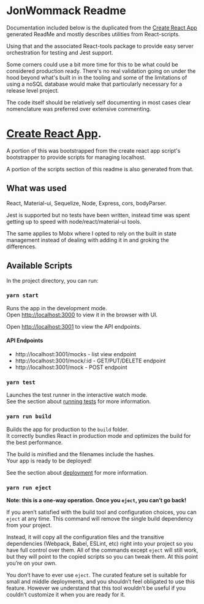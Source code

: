 # JonWommack Readme

Documentation included below is the duplicated from the [Create React App](https://github.com/facebook/create-react-app) generated ReadMe and mostly describes utilities from React-scripts.

Using that and the associated React-tools package to provide easy server orchestration for testing and Jest support.

Some corners could use a bit more time for this to be what could be considered production ready. There's no real validation going on under the hood beyond what's built in in the tooling and some of the limitations of using a noSQL database would make that particularly necessary for a release level project. 

The code itself should be relatively self documenting in most cases clear nomenclature was preferred over extensive commenting.

# [Create React App](https://github.com/facebook/create-react-app).

 A portion of this was bootstrapped from the create react app script's bootstrapper to provide scripts for managing localhost. 
 
 A portion of the scripts section of this readme is also generated from that.
 
## What was used

React, Material-ui, Sequelize, Node, Express, cors, bodyParser.

Jest is supported but no tests have been written, instead time was spent getting up to speed with node/react/material-ui tools.

The same applies to Mobx where I opted to rely on the built in state management instead of dealing with adding it in and groking the differences.

 
## Available Scripts

In the project directory, you can run:

### `yarn start`

Runs the app in the development mode.<br>
Open [http://localhost:3000](http://localhost:3000) to view it in the browser with UI.

Open [http://localhost:3001](http://localhost:3001) to view the API endpoints.

#### API Endpoints
 - http://localhost:3001/mocks - list view endpoint
 - http://localhost:3001/mock/:id - GET/PUT/DELETE endpoint
 - http://localhost:3001/mock - POST endpoint
 

### `yarn test`

Launches the test runner in the interactive watch mode.<br>
See the section about [running tests](https://facebook.github.io/create-react-app/docs/running-tests) for more information.

### `yarn run build`

Builds the app for production to the `build` folder.<br>
It correctly bundles React in production mode and optimizes the build for the best performance.

The build is minified and the filenames include the hashes.<br>
Your app is ready to be deployed!

See the section about [deployment](https://facebook.github.io/create-react-app/docs/deployment) for more information.

### `yarn run eject`

**Note: this is a one-way operation. Once you `eject`, you can’t go back!**

If you aren’t satisfied with the build tool and configuration choices, you can `eject` at any time. This command will remove the single build dependency from your project.

Instead, it will copy all the configuration files and the transitive dependencies (Webpack, Babel, ESLint, etc) right into your project so you have full control over them. All of the commands except `eject` will still work, but they will point to the copied scripts so you can tweak them. At this point you’re on your own.

You don’t have to ever use `eject`. The curated feature set is suitable for small and middle deployments, and you shouldn’t feel obligated to use this feature. However we understand that this tool wouldn’t be useful if you couldn’t customize it when you are ready for it.